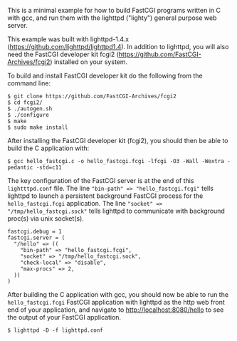 This is a minimal example for how to build FastCGI programs written in C with gcc, and run them with the lighttpd ("lighty") general purpose web server.

This example was built with lighttpd-1.4.x (<https://github.com/lighttpd/lighttpd1.4>). In addition to lighttpd, you will also need the FastCGI developer kit fcgi2 (<https://github.com/FastCGI-Archives/fcgi2>) installed on your system.

To build and install FastCGI developer kit do the following from the command line:

```
$ git clone https://github.com/FastCGI-Archives/fcgi2
$ cd fcgi2/
$ ./autogen.sh
$ ./configure
$ make
$ sudo make install
```
After installing the FastCGI developer kit (fcgi2), you should then be able to build the C application with:

```
$ gcc hello_fastcgi.c -o hello_fastcgi.fcgi -lfcgi -O3 -Wall -Wextra -pedantic -std=c11
```
The key configuration of the FastCGI server is at the end of this `lightttpd.conf` file. The line `"bin-path" => "hello_fastcgi.fcgi"` tells lighttpd to launch a persistent background FastCGI process for the `hello_fastcgi.fcgi` application. The line `"socket" => "/tmp/hello_fastcgi.sock"` tells lighttpd to communicate with background proc(s) via unix socket(s).
```
fastcgi.debug = 1
fastcgi.server = (
  "/hello" => ((
    "bin-path" => "hello_fastcgi.fcgi",
    "socket" => "/tmp/hello_fastcgi.sock",
    "check-local" => "disable",
    "max-procs" => 2,
  ))
)
```
After building the C application with gcc, you should now be able to run the `hello_fastcgi.fcgi` FastCGI application with lighttpd as the http web front end of your application, and navigate to <http://localhost:8080/hello> to see the output of your FastCGI application.
```
$ lighttpd -D -f lighttpd.conf
```
